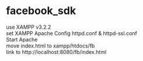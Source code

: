 # facebook_sdk

use XAMPP v3.2.2 <br />
set XAMPP Apache Config httpd.conf & httpd-ssl.conf <br />
Start Apache <br />
move index.html to xampp/htdocs/fb <br />
link to http://localhost:8080/fb/index.html


